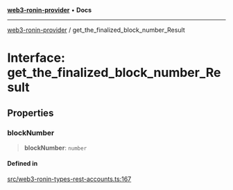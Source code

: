 [**web3-ronin-provider**](../README.md) • **Docs**

***

[web3-ronin-provider](../globals.md) / get\_the\_finalized\_block\_number\_Result

# Interface: get\_the\_finalized\_block\_number\_Result

## Properties

### blockNumber

> **blockNumber**: `number`

#### Defined in

[src/web3-ronin-types-rest-accounts.ts:167](https://github.com/chuacw/web3-ronin-provider/blob/4a5337409914c1435eb29cf10385b5e91a5e50ae/src/web3-ronin-types-rest-accounts.ts#L167)
